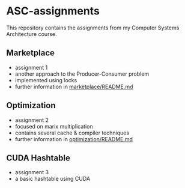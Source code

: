 # ASC-assignments
This repository contains the assignments from my Computer Systems Architecture course.

## Marketplace 
- assignment 1
- another approach to the Producer-Consumer problem 
- implemented using locks
- further information in [marketplace/README.md]()

## Optimization
- assignment 2
- focused on marix multiplication
- contains several cache & compiler techniques
- further information in [optimization/README.md]()

## CUDA Hashtable
- assignment 3
- a basic hashtable using CUDA
